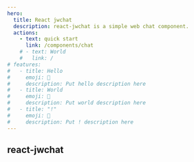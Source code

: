 ```yaml
---
hero:
  title: React jwchat
  description: react-jwchat is a simple web chat component.
  actions:
    - text: quick start
      link: /components/chat
    # - text: World
    #   link: /
# features:
#   - title: Hello
#     emoji: 💎
#     description: Put hello description here
#   - title: World
#     emoji: 🌈
#     description: Put world description here
#   - title: "!"
#     emoji: 🚀
#     description: Put ! description here
---
```


## react-jwchat

<code src="../demo/index.tsx"></code>
